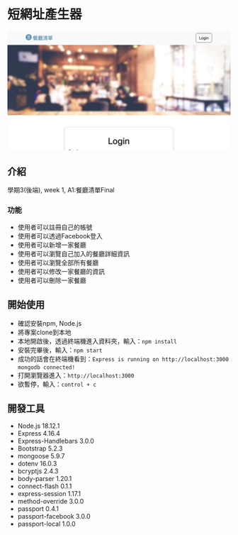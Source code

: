 # 短網址產生器
![cover](cover.png)

## 介紹
學期3(後端), week 1, A1:餐廳清單Final

### 功能
* 使用者可以註冊自己的帳號
* 使用者可以透過Facebook登入
* 使用者可以新增一家餐廳
* 使用者可以瀏覽自己加入的餐廳詳細資訊
* 使用者可以瀏覽全部所有餐廳
* 使用者可以修改一家餐廳的資訊
* 使用者可以刪除一家餐廳


## 開始使用
* 確認安裝npm, Node.js
* 將專案clone到本地
* 本地開啟後，透過終端機進入資料夾，輸入：```npm install```
* 安裝完畢後，輸入：```npm start```
* 成功的話會在終端機看到：```Express is running on http://localhost:3000```
```mongodb connected!```
* 打開瀏覽器進入：```http://localhost:3000```
* 欲暫停，輸入：```control + c```

## 開發工具
* Node.js 18.12.1
* Express 4.16.4
* Express-Handlebars 3.0.0
* Bootstrap 5.2.3
* mongoose 5.9.7
* dotenv 16.0.3
* bcryptjs 2.4.3
* body-parser 1.20.1
* connect-flash 0.1.1
* express-session 1.17.1
* method-override 3.0.0
* passport 0.4.1
* passport-facebook 3.0.0
* passport-local 1.0.0